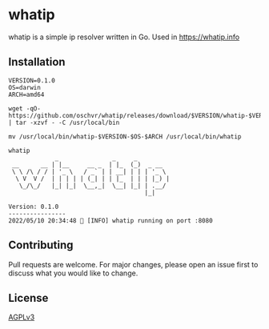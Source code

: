 # whatip

whatip is a simple ip resolver written in Go. Used in https://whatip.info


## Installation

```
VERSION=0.1.0 
OS=darwin
ARCH=amd64

wget -qO- https://github.com/oschvr/whatip/releases/download/$VERSION/whatip-$VERSION-$OS-$ARCH.tar.gz | tar -xzvf - -C /usr/local/bin

mv /usr/local/bin/whatip-$VERSION-$OS-$ARCH /usr/local/bin/whatip

whatip
             _               _     _         
 __      __ | |__     __ _  | |_  (_)  _ __  
 \ \ /\ / / | '_ \   / _` | | __| | | | '_ \ 
  \ V  V /  | | | | | (_| | | |_  | | | |_) |
   \_/\_/   |_| |_|  \__,_|  \__| |_| | .__/ 
                                      |_|    

Version: 0.1.0 
----------------
2022/05/10 20:34:48 🔵 [INFO] whatip running on port :8080
```

## Contributing

Pull requests are welcome. For major changes, please open an issue first to discuss what you would like to change.

## License

[AGPLv3](https://choosealicense.com/licenses/agpl-3.0/)
